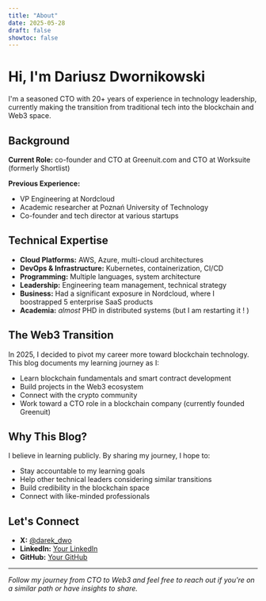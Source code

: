 ```yaml
---
title: "About"
date: 2025-05-28
draft: false
showtoc: false
---
```


# Hi, I'm Dariusz Dwornikowski

I'm a seasoned CTO with 20+ years of experience in technology leadership, currently making the transition from traditional tech into the blockchain and Web3 space.

## Background

**Current Role:** co-founder and CTO at Greenuit.com and CTO at Worksuite (formerly Shortlist)

**Previous Experience:**
- VP Engineering at Nordcloud
- Academic researcher at Poznań University of Technology
- Co-founder and tech director at various startups

## Technical Expertise

- **Cloud Platforms:** AWS, Azure, multi-cloud architectures
- **DevOps & Infrastructure:** Kubernetes, containerization, CI/CD
- **Programming:** Multiple languages, system architecture
- **Leadership:** Engineering team management, technical strategy
- **Business:** Had a significant exposure in Nordcloud, where I boostrapped 5 enterprise SaaS products 
- **Academia:** _almost_ PHD in distributed systems (but I am restarting it ! )

## The Web3 Transition

In 2025, I decided to pivot my career more toward blockchain technology. This blog documents my learning journey as I:

- Learn blockchain fundamentals and smart contract development
- Build projects in the Web3 ecosystem
- Connect with the crypto community
- Work toward a CTO role in a blockchain company (currently founded Greenuit)

## Why This Blog?

I believe in learning publicly. By sharing my journey, I hope to:

- Stay accountable to my learning goals
- Help other technical leaders considering similar transitions
- Build credibility in the blockchain space
- Connect with like-minded professionals

## Let's Connect

- **X:** [@darek_dwo](https://x.com/darek_dwo)
- **LinkedIn:** [Your LinkedIn](https://linkedin.com/in/darekd)
- **GitHub:** [Your GitHub](https://github.com/tdi)

---

*Follow my journey from CTO to Web3 and feel free to reach out if you're on a similar path or have insights to share.*
